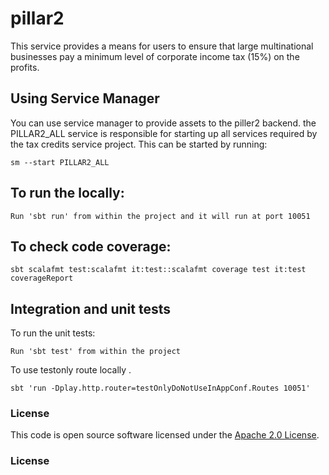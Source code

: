 
# pillar2


This service provides a means for users to ensure that large multinational businesses pay a minimum
level of corporate income tax (15%) on the profits.

## Using Service Manager

You can use service manager to provide assets to the piller2 backend. the PILLAR2_ALL service is responsible for starting up all services required by the tax credits service project.
This can be started by running:

    sm --start PILLAR2_ALL

##  To run the locally:

    Run 'sbt run' from within the project and it will run at port 10051

## To check code coverage:

    sbt scalafmt test:scalafmt it:test::scalafmt coverage test it:test coverageReport

## Integration and unit tests

To run the unit tests:

    Run 'sbt test' from within the project 

To use testonly route locally .

    sbt 'run -Dplay.http.router=testOnlyDoNotUseInAppConf.Routes 10051'



### License

This code is open source software licensed under the [Apache 2.0 License]("http://www.apache.org/licenses/LICENSE-2.0.html").
### License
